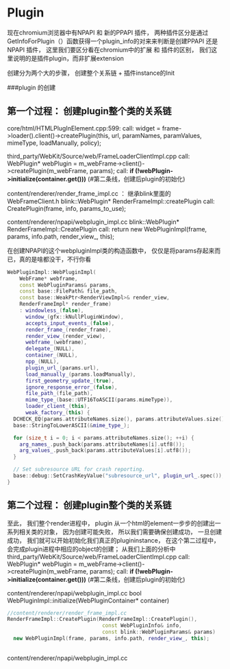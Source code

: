 # Plugin


现在chromium浏览器中有NPAPI 和 新的PPAPI 插件， 两种插件区分是通过GetInfoForPlugin（）函数获得一个plugin_info的对来来判断是创建PPAPI 还是 NPAPI 插件， 这里我们要区分看在chromium中的扩展 和 插件的区别， 我们这里说明的是插件plugin，而非扩展extension


创建分为两个大的步骤， 创建整个关系链 + 插件instance的Init

###plugin 的创建


第一个过程： 创建plugin整个类的关系链
---
core/html/HTMLPlugInElement.cpp:599: 
    call: widget = frame->loader().client()->createPlugin(this, url, paramNames, paramValues, mimeType, loadManually, policy);

third_party/WebKit/Source/web/FrameLoaderClientImpl.cpp
  call: WebPlugin* webPlugin = m_webFrame->client()->createPlugin(m_webFrame, params);
  call: **if (!webPlugin->initialize(container.get()))**    (#第二条线，创建后plugin的初始化)

content/renderer/render_frame_impl.cc ： 继承blink里面的WebFrameClient.h
blink::WebPlugin* RenderFrameImpl::createPlugin
  call: CreatePlugin(frame, info, params_to_use);

content/renderer/npapi/webplugin_impl.cc
blink::WebPlugin* RenderFrameImpl::CreatePlugin
    call: return new WebPluginImpl(frame, params, info.path, render_view_, this);

在创建NPAPI的这个webpluginImpl类的构造函数中， 仅仅是将params存起来而已，真的是啥都没干，不行你看
```cpp
WebPluginImpl::WebPluginImpl(
    WebFrame* webframe,
    const WebPluginParams& params,
    const base::FilePath& file_path,
    const base::WeakPtr<RenderViewImpl>& render_view,
    RenderFrameImpl* render_frame)
    : windowless_(false),
      window_(gfx::kNullPluginWindow),
      accepts_input_events_(false),
      render_frame_(render_frame),
      render_view_(render_view),
      webframe_(webframe),
      delegate_(NULL),
      container_(NULL),
      npp_(NULL),
      plugin_url_(params.url),
      load_manually_(params.loadManually),
      first_geometry_update_(true),
      ignore_response_error_(false),
      file_path_(file_path),
      mime_type_(base::UTF16ToASCII(params.mimeType)),
      loader_client_(this),
      weak_factory_(this) {
  DCHECK_EQ(params.attributeNames.size(), params.attributeValues.size());
  base::StringToLowerASCII(&mime_type_);

  for (size_t i = 0; i < params.attributeNames.size(); ++i) {
    arg_names_.push_back(params.attributeNames[i].utf8());
    arg_values_.push_back(params.attributeValues[i].utf8());
  }

  // Set subresource URL for crash reporting.
  base::debug::SetCrashKeyValue("subresource_url", plugin_url_.spec());
}
```

第二个过程： 创建plugin整个类的关系链
---
至此， 我们整个render进程中， plugin 从一个html的element一步步的创建出一系列相关类的对象， 因为创建可能失败， 所以我们需要确保创建成功， 一旦创建成功， 我们就可以开始初始化我们真正的plugininstance， 在这个第二过程中， 会完成plugin进程中相应的object的创建；
从我们上面的分析中
third_party/WebKit/Source/web/FrameLoaderClientImpl.cpp
  call: WebPlugin* webPlugin = m_webFrame->client()->createPlugin(m_webFrame, params);
  call: **if (!webPlugin->initialize(container.get()))**    (#第二条线，创建后plugin的初始化)

content/renderer/npapi/webplugin_impl.cc
bool WebPluginImpl::initialize(WebPluginContainer* container)
```cpp
//content/renderer/render_frame_impl.cc
RenderFrameImpl::CreatePlugin(RenderFrameImpl::CreatePlugin(),
                               const WebPluginInfo& info,
                               const blink::WebPluginParams& params)
  new WebPluginImpl(frame, params, info.path, render_view_, this);
 
```
content/renderer/npapi/webplugin_impl.cc
